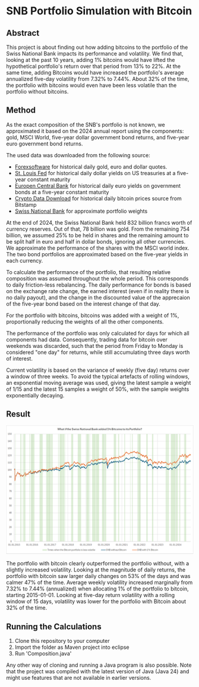 # SNB Portfolio Simulation with Bitcoin

## Abstract

This project is about finding out how adding bitcoins to the portfolio of the Swiss National Bank impacts its performance and volatility. We find that, looking at the past 10 years, adding 1% bitcoins would have lifted the hypothetical portfolio's return over that period from 13% to 22%. At the same time, adding Bitcoins would have increased the portfolio's average annualized five-day volatility from 7.32% to 7.44%. About 32% of the time, the portfolio with bitcoins would even have been less volatile than the portfolio without bitcoins.

## Method

As the exact composition of the SNB's portfolio is not known, we approximated it based on the 2024 annual report using the components: gold, MSCI World, five-year dollar government bond returns, and five-year euro government bond returns.

The used data was downloaded from the following source:

- [Forexsoftware](https://forexsb.com/historical-forex-data) for historical daily gold, euro and dollar quotes.
- [St. Louis Fed](https://fred.stlouisfed.org/series/DGS5) for historical daily dollar yields on US treasuries at a five-year constant maturity
- [Europen Central Bank](https://data.ecb.europa.eu/data/datasets/YC/YC.B.U2.EUR.4F.G_N_A.SV_C_YM.SR_5Y) for historical daily euro yields on government bonds at a five-year constant maturity
- [Crypto Data Download](https://www.cryptodatadownload.com/cdd/Bitstamp_BTCUSD_d.csv) for historical daily bitcoin prices source from Bitstamp
- [Swiss National Bank](https://www.snb.ch/en/news-publications/annual-report/annual-report-2024) for approximate portfolio weights

At the end of 2024, the Swiss National Bank held 832 billion francs worth of currency reserves. Out of that, 78 billion was gold. From the remaining 754 billion, we assumed 25% to be held in shares and the remaining amount to be split half in euro and half in dollar bonds, ignoring all other currencies. We approximate the performance of the shares with the MSCI world index. The two bond portfolios are approximated based on the five-year yields in each currency.

To calculate the performance of the portfolio, that resulting relative composition was assumed throughout the whole period. This corresponds to daily friction-less rebalancing. The daily performance for bonds is based on the exchange rate change, the earned interest (even if in reality there is no daily payout), and the change in the discounted value of the apprecaion of the five-year bond based on the interest change of that day.

For the portfolio with bitcoins, bitcoins was added with a weight of 1%, proportionally reducing the weights of all the other components.

The performance of the portfolio was only calculated for days for which all components had data. Consequently, trading data for bitcoin over weekends was discarded, such that the period from Friday to Monday is considered "one day" for returns, while still accumulating three days worth of interest.

Current volatility is based on the variance of weekly (five day) returns over a window of three weeks. To avoid the typical artefacts of rolling windows, an exponential moving average was used, giving the latest sample a weight of 1/15 and the latest 15 samples a weight of 50%, with the sample weights exponentially decaying.

## Result

![image](result/chart.png)

The portfolio with bitcoin clearly outperformed the portfolio without, with a slightly increased volatility. Looking at the magnitude of daily returns, the portfolio with bitcoin saw larger daily changes on 53% of the days and was calmer 47% of the time. Average weekly volatility increased marginally from 7.32% to 7.44% (annualized) when allocating 1% of the portfolio to bitcoin, starting 2015-01-01. Looking at five-day return volatility with a rolling window of 15 days, volatility was lower for the portfolio with Bitcoin about 32% of the time.

## Running the Calculations

1. Clone this repository to your computer
2. Import the folder as Maven project into eclipse
3. Run 'Composition.java'

Any other way of cloning and running a Java program is also possible. Note that the project was compiled with the latest version of Java (Java 24) and might use features that are not available in earlier versions.
